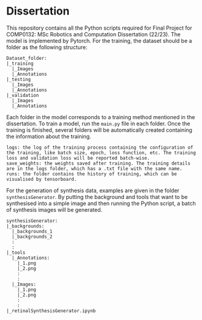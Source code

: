 # Dissertation
This repository contains all the Python scripts required for Final Project for COMP0132: MSc Robotics and Computation Dissertation (22/23). The model is implemented by Pytorch.
For the training, the dataset should be a folder as the following structure:
```
Dataset_folder:
|_training
  |_Images
  |_Annotations
|_testing
  |_Images
  |_Annotations
|_validation
  |_Images
  |_Annotations
```
Each folder in the model corresponds to a training method mentioned in the dissertation. To train a model, run the `main.py` file in each folder. Once the training is finished, several folders will be automatically created containing the information about the training.
```
logs: the log of the training process containing the configuration of the training, like batch size, epoch, loss function, etc. The training loss and validation loss will be reported batch-wise.
save_weights: the weights saved after training. The training details are in the logs folder, which has a .txt file with the same name.
runs: the folder contains the history of training, which can be visualised by tensorboard.
```
For the generation of synthesis data, examples are given in the folder `synthesisGenerator`. By putting the background and tools that want to be synthesised into a simple image and then running the Python script, a batch of synthesis images will be generated.
```
synthesisGenerator:
|_backgrounds:
  |_backgrounds_1
  |_backgrounds_2
  :
  :
|_tools
  |_Annotations:
    |_1.png
    |_2.png
    :
    :
  |_Images:
    |_1.png
    |_2.png
    :
    :
|_retinalSynthesisGenerator.ipynb
```


